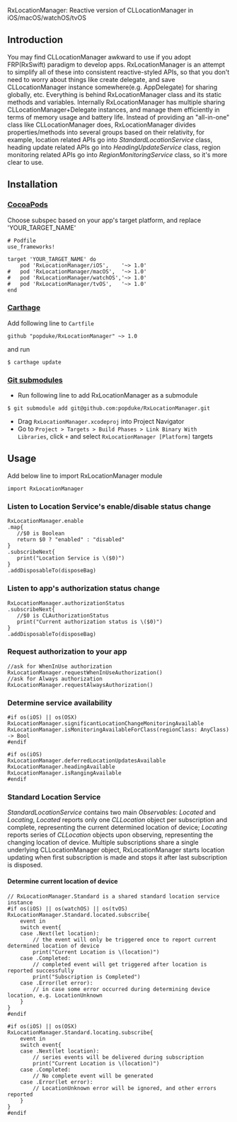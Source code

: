 RxLocationManager: Reactive version of CLLocationManager in iOS/macOS/watchOS/tvOS


## Introduction
You may find CLLocationManager awkward to use if you adopt FRP(RxSwift) paradigm to develop apps. RxLocationManager is an attempt to simplify all of these into consistent reactive-styled APIs, so that you don't need to worry about things like create delegate, and save CLLocationManager instance somewhere(e.g. AppDelegate) for sharing globally, etc. Everything is behind RxLocationManager class and its static methods and variables. Internally RxLocationManager has multiple sharing CLLocationManager+Delegate instances, and manage them efficiently in terms of memory usage and battery life. Instead of providing an "all-in-one" class like CLLocationManager does, RxLocationManager divides properties/methods into several groups based on their relativity, for example, location related APIs go into *StandardLocationService* class, heading update related APIs go into *HeadingUpdateService* class, region monitoring related APIs go into *RegionMonitoringService* class, so it's more clear to use.

## Installation
### [CocoaPods](https://guides.cocoapods.org/using/using-cocoapods.html)
Choose subspec based on your app's target platform, and replace 'YOUR\_TARGET\_NAME'

```
# Podfile
use_frameworks!

target 'YOUR_TARGET_NAME' do
    pod 'RxLocationManager/iOS',    '~> 1.0'
#   pod 'RxLocationManager/macOS',  '~> 1.0'
#   pod 'RxLocationManager/watchOS','~> 1.0'
#   pod 'RxLocationManager/tvOS',   '~> 1.0'
end

```

### [Carthage](https://github.com/Carthage/Carthage)
Add following line to `Cartfile`

```
github "popduke/RxLocationManager" ~> 1.0
```
and run

```
$ carthage update
```
### [Git submodules](https://git-scm.com/docs/git-submodule)
* Run following line to add RxLocationManager as a submodule

```
$ git submodule add git@github.com:popduke/RxLocationManager.git
```

* Drag `RxLocationManager.xcodeproj` into Project Navigator
* Go to `Project > Targets > Build Phases > Link Binary With Libraries`, click `+` and select `RxLocationManager [Platform]` targets

## Usage
Add below line to import RxLocationManager module
```
import RxLocationManager
```

### Listen to Location Service's enable/disable status change

```
RxLocationManager.enable
.map{
   //$0 is Boolean
   return $0 ? "enabled" : "disabled"
}
.subscribeNext{
   print("Location Service is \($0)")
}
.addDisposableTo(disposeBag)
```

### Listen to app's authorization status change

```
RxLocationManager.authorizationStatus
.subscribeNext{
   //$0 is CLAuthorizationStatus
   print("Current authorization status is \($0)")
}
.addDisposableTo(disposeBag)
```

### Request authorization to your app
```
//ask for WhenInUse authorization
RxLocationManager.requestWhenInUseAuthorization()
//ask for Always authorization
RxLocationManager.requestAlwaysAuthorization()
```

### Determine service availability
```
#if os(iOS) || os(OSX)
RxLocationManager.significantLocationChangeMonitoringAvailable
RxLocationManager.isMonitoringAvailableForClass(regionClass: AnyClass) -> Bool
#endif

#if os(iOS)
RxLocationManager.deferredLocationUpdatesAvailable 
RxLocationManager.headingAvailable 
RxLocationManager.isRangingAvailable
#endif
```

### Standard Location Service
*StandardLocationService* contains two main *Observable*s: *Located* and *Locating*, *Located* reports only one *CLLocation* object per subscription and complete, representing the current determined location of device; *Locating* reports series of *CLLocation* objects upon observing, representing the changing location of device. Multiple subscriptions share a single underlying CLLocationManager object, RxLocationManager starts location updating when first subscription is made and stops it after last subscription is disposed.
#### Determine current location of device

```
// RxLocationManager.Standard is a shared standard location service instance
#if os(iOS) || os(watchOS) || os(tvOS)
RxLocationManager.Standard.located.subscribe{
    event in
    switch event{
    case .Next(let location):
        // the event will only be triggered once to report current determined location of device
        print("Current Location is \(location)")
    case .Completed:
        // completed event will get triggered after location is reported successfully
        print("Subscription is Completed")
    case .Error(let error):
        // in case some error occurred during determining device location, e.g. LocationUnknown
    }
}
#endif
```

```
#if os(iOS) || os(OSX)
RxLocationManager.Standard.locating.subscribe{
    event in
    switch event{
    case .Next(let location):
        // series events will be delivered during subscription
        print("Current Location is \(location)")
    case .Completed:
        // No complete event will be generated
    case .Error(let error):
        // LocationUnknown error will be ignored, and other errors reported
    }
}
#endif
```